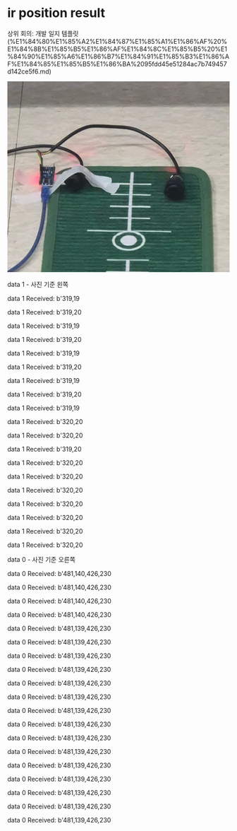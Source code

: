 # ir position result

상위 회의: 개발 일지 템플릿 (%E1%84%80%E1%85%A2%E1%84%87%E1%85%A1%E1%86%AF%20%E1%84%8B%E1%85%B5%E1%86%AF%E1%84%8C%E1%85%B5%20%E1%84%90%E1%85%A6%E1%86%B7%E1%84%91%E1%85%B3%E1%86%AF%E1%84%85%E1%85%B5%E1%86%BA%2095fdd45e51284ac7b749457d142ce5f6.md)

![Untitled](ir%20position%20result%20dbbf9f0282994bdfba1601781832a940/Untitled.png)

data 1 - 사진 기준 왼쪽

data 1 Received: b'319,19

data 1 Received: b'319,20

data 1 Received: b'319,19

data 1 Received: b'319,20

data 1 Received: b'319,19

data 1 Received: b'319,20

data 1 Received: b'319,19

data 1 Received: b'319,20

data 1 Received: b'319,19

data 1 Received: b'320,20

data 1 Received: b'320,20

data 1 Received: b'319,20

data 1 Received: b'320,20

data 1 Received: b'320,20

data 1 Received: b'320,20

data 1 Received: b'320,20

data 1 Received: b'320,20

data 1 Received: b'320,20

data 1 Received: b'320,20

data 0 - 사진 기준 오른쪽

data 0 Received: b'481,140,426,230

data 0 Received: b'481,140,426,230

data 0 Received: b'481,140,426,230

data 0 Received: b'481,140,426,230

data 0 Received: b'481,139,426,230

data 0 Received: b'481,139,426,230

data 0 Received: b'481,139,426,230

data 0 Received: b'481,139,426,230

data 0 Received: b'481,139,426,230

data 0 Received: b'481,139,426,230

data 0 Received: b'481,139,426,230

data 0 Received: b'481,139,426,230

data 0 Received: b'481,139,426,230

data 0 Received: b'481,139,426,230

data 0 Received: b'481,139,426,230

data 0 Received: b'481,139,426,230

data 0 Received: b'481,139,426,230

data 0 Received: b'481,139,426,230

data 0 Received: b'481,139,426,230